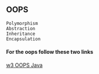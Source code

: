 ## OOPS

~~~
Polymorphism 
Abstraction 
Inheritance 
Encapsulation 
~~~

#### For the oops follow these two links

[w3 OOPS Java](https://www.w3resource.com/java-exercises/oop/index.php)
